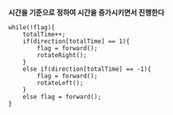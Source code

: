 **시간을 기준으로 정하여 시간을 증가시키면서 진행한다**

```
while(!flag){
	totalTime++;
	if(direction[totalTime] == 1){
		flag = forward();
		rotateRight();
	}
	else if(direction[totalTime] == -1){
		flag = forward();
		rotateLeft();
	}
	else flag = forward();
}
```
